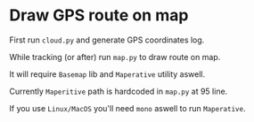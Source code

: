 # Draw GPS route on map

First run `cloud.py` and generate GPS coordinates log. 

While tracking (or after) run `map.py` to draw route on map.

It will require `Basemap` lib and `Maperative` utility aswell.

Currently `Maperitive` path is hardcoded in `map.py` at 95 line.

If you use `Linux/MacOS` you'll need `mono` aswell to run `Maperative`.
